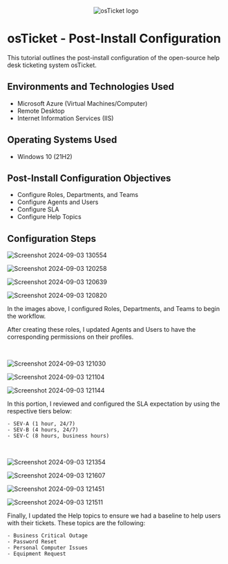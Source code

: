 <p align="center">
<img src="https://i.imgur.com/Clzj7Xs.png" alt="osTicket logo"/>
</p>

<h1>osTicket - Post-Install Configuration</h1>
This tutorial outlines the post-install configuration of the open-source help desk ticketing system osTicket.<br />

<h2>Environments and Technologies Used</h2>

- Microsoft Azure (Virtual Machines/Computer)
- Remote Desktop
- Internet Information Services (IIS)

<h2>Operating Systems Used </h2>

- Windows 10</b> (21H2)

<h2>Post-Install Configuration Objectives</h2>

- Configure Roles, Departments, and Teams
- Configure Agents and Users
- Configure SLA
- Configure Help Topics

<h2>Configuration Steps</h2>

<p>

  ![Screenshot 2024-09-03 130554](https://github.com/user-attachments/assets/13e5a7f7-b9b1-41df-aeb8-19fba23916fc)

![Screenshot 2024-09-03 120258](https://github.com/user-attachments/assets/449ca518-ff33-43c4-9182-f89690e81075)

![Screenshot 2024-09-03 120639](https://github.com/user-attachments/assets/b6b82542-0024-48fd-9194-63d6a3b15e9e)

![Screenshot 2024-09-03 120820](https://github.com/user-attachments/assets/e9e90314-3d03-4f84-98b9-f74249862735)

</p>
<p>
In the images above, I configured Roles, Departments, and Teams to begin the workflow. 

After creating these roles, I updated Agents and Users to have the corresponding permissions on their profiles.
</p>
<br />

<p>

  ![Screenshot 2024-09-03 121030](https://github.com/user-attachments/assets/d33c0a81-109a-4d45-8dcb-f8830baafa76)

  ![Screenshot 2024-09-03 121104](https://github.com/user-attachments/assets/6e049918-2865-47f6-890f-08e90170fb24)

![Screenshot 2024-09-03 121144](https://github.com/user-attachments/assets/197d65bf-4112-430f-972e-408eefc51721)


</p>
<p>
In this portion, I reviewed and configured the SLA expectation by using the respective tiers below:
    
    - SEV-A (1 hour, 24/7) 
    - SEV-B (4 hours, 24/7)
    - SEV-C (8 hours, business hours)
</p>
<br />

<p>

  ![Screenshot 2024-09-03 121354](https://github.com/user-attachments/assets/83654a49-0b32-4175-b686-dcd6078d785f)

![Screenshot 2024-09-03 121607](https://github.com/user-attachments/assets/a504f394-797c-4962-be53-f7acc24f308d)


![Screenshot 2024-09-03 121451](https://github.com/user-attachments/assets/2203f017-48cb-4295-8271-846df0df04bb)

![Screenshot 2024-09-03 121511](https://github.com/user-attachments/assets/e7be6360-3554-4fe4-b059-3ad825d9032f)


</p>
<p>
Finally, I updated the Help topics to ensure we had a baseline to help users with their tickets. These topics are the following:
  
    - Business Critical Outage
    - Password Reset
    - Personal Computer Issues
    - Equipment Request
</p>
<br />

